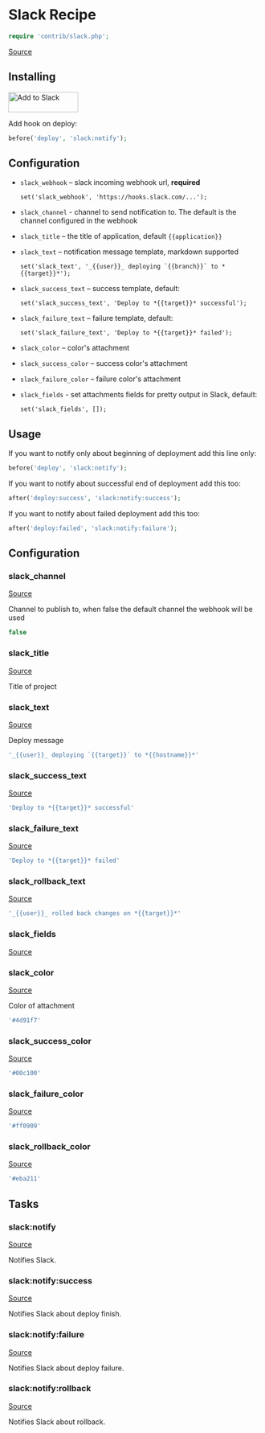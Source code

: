 <!-- DO NOT EDIT THIS FILE! -->
<!-- Instead edit contrib/slack.php -->
<!-- Then run bin/docgen -->

# Slack Recipe

```php
require 'contrib/slack.php';
```

[Source](/contrib/slack.php)



## Installing

<a href="https://slack.com/oauth/authorize?&client_id=113734341365.225973502034&scope=incoming-webhook"><img alt="Add to Slack" height="40" width="139" src="https://platform.slack-edge.com/img/add_to_slack.png" srcset="https://platform.slack-edge.com/img/add_to_slack.png 1x, https://platform.slack-edge.com/img/add_to_slack@2x.png 2x" /></a>


Add hook on deploy:

```php
before('deploy', 'slack:notify');
```

## Configuration

- `slack_webhook` – slack incoming webhook url, **required**
  ```
  set('slack_webhook', 'https://hooks.slack.com/...');
  ```
- `slack_channel` - channel to send notification to. The default is the channel configured in the webhook
- `slack_title` – the title of application, default `{{application}}`
- `slack_text` – notification message template, markdown supported
  ```
  set('slack_text', '_{{user}}_ deploying `{{branch}}` to *{{target}}*');
  ```
- `slack_success_text` – success template, default:
  ```
  set('slack_success_text', 'Deploy to *{{target}}* successful');
  ```
- `slack_failure_text` – failure template, default:
  ```
  set('slack_failure_text', 'Deploy to *{{target}}* failed');
  ```

- `slack_color` – color's attachment
- `slack_success_color` – success color's attachment
- `slack_failure_color` – failure color's attachment
- `slack_fields` - set attachments fields for pretty output in Slack, default:
  ```
  set('slack_fields', []);
  ```

## Usage

If you want to notify only about beginning of deployment add this line only:

```php
before('deploy', 'slack:notify');
```

If you want to notify about successful end of deployment add this too:

```php
after('deploy:success', 'slack:notify:success');
```

If you want to notify about failed deployment add this too:

```php
after('deploy:failed', 'slack:notify:failure');
```



## Configuration
### slack_channel
[Source](https://github.com/deployphp/deployer/blob/master/contrib/slack.php#L69)

Channel to publish to, when false the default channel the webhook will be used

```php title="Default value"
false
```


### slack_title
[Source](https://github.com/deployphp/deployer/blob/master/contrib/slack.php#L72)

Title of project



### slack_text
[Source](https://github.com/deployphp/deployer/blob/master/contrib/slack.php#L77)

Deploy message

```php title="Default value"
'_{{user}}_ deploying `{{target}}` to *{{hostname}}*'
```


### slack_success_text
[Source](https://github.com/deployphp/deployer/blob/master/contrib/slack.php#L78)



```php title="Default value"
'Deploy to *{{target}}* successful'
```


### slack_failure_text
[Source](https://github.com/deployphp/deployer/blob/master/contrib/slack.php#L79)



```php title="Default value"
'Deploy to *{{target}}* failed'
```


### slack_rollback_text
[Source](https://github.com/deployphp/deployer/blob/master/contrib/slack.php#L80)



```php title="Default value"
'_{{user}}_ rolled back changes on *{{target}}*'
```


### slack_fields
[Source](https://github.com/deployphp/deployer/blob/master/contrib/slack.php#L81)





### slack_color
[Source](https://github.com/deployphp/deployer/blob/master/contrib/slack.php#L84)

Color of attachment

```php title="Default value"
'#4d91f7'
```


### slack_success_color
[Source](https://github.com/deployphp/deployer/blob/master/contrib/slack.php#L85)



```php title="Default value"
'#00c100'
```


### slack_failure_color
[Source](https://github.com/deployphp/deployer/blob/master/contrib/slack.php#L86)



```php title="Default value"
'#ff0909'
```


### slack_rollback_color
[Source](https://github.com/deployphp/deployer/blob/master/contrib/slack.php#L87)



```php title="Default value"
'#eba211'
```



## Tasks

### slack:notify
[Source](https://github.com/deployphp/deployer/blob/master/contrib/slack.php#L99)

Notifies Slack.




### slack:notify:success
[Source](https://github.com/deployphp/deployer/blob/master/contrib/slack.php#L118)

Notifies Slack about deploy finish.




### slack:notify:failure
[Source](https://github.com/deployphp/deployer/blob/master/contrib/slack.php#L138)

Notifies Slack about deploy failure.




### slack:notify:rollback
[Source](https://github.com/deployphp/deployer/blob/master/contrib/slack.php#L157)

Notifies Slack about rollback.




